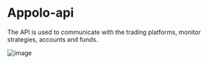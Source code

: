 # Appolo-api

The API is used to communicate with the trading platforms, monitor strategies, accounts and funds.

![image](https://user-images.githubusercontent.com/20693404/180626370-28bb160c-3d67-419f-972c-73a345d3c998.png)
